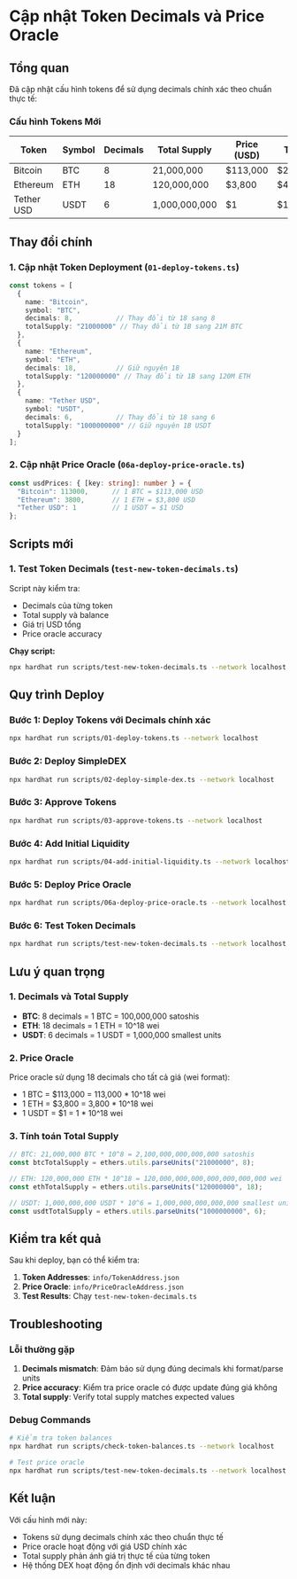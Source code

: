 # Cập nhật Token Decimals và Price Oracle

## Tổng quan

Đã cập nhật cấu hình tokens để sử dụng decimals chính xác theo chuẩn thực tế:

### Cấu hình Tokens Mới

| Token | Symbol | Decimals | Total Supply | Price (USD) | Total Value (USD) |
|-------|--------|----------|--------------|-------------|-------------------|
| Bitcoin | BTC | 8 | 21,000,000 | $113,000 | $2,373,000,000,000 |
| Ethereum | ETH | 18 | 120,000,000 | $3,800 | $456,000,000,000 |
| Tether USD | USDT | 6 | 1,000,000,000 | $1 | $1,000,000,000 |

## Thay đổi chính

### 1. Cập nhật Token Deployment (`01-deploy-tokens.ts`)

```typescript
const tokens = [
  {
    name: "Bitcoin",
    symbol: "BTC", 
    decimals: 8,           // Thay đổi từ 18 sang 8
    totalSupply: "21000000" // Thay đổi từ 1B sang 21M BTC
  },
  {
    name: "Ethereum",
    symbol: "ETH",
    decimals: 18,          // Giữ nguyên 18
    totalSupply: "120000000" // Thay đổi từ 1B sang 120M ETH
  },
  {
    name: "Tether USD",
    symbol: "USDT",
    decimals: 6,           // Thay đổi từ 18 sang 6
    totalSupply: "1000000000" // Giữ nguyên 1B USDT
  }
];
```

### 2. Cập nhật Price Oracle (`06a-deploy-price-oracle.ts`)

```typescript
const usdPrices: { [key: string]: number } = {
  "Bitcoin": 113000,      // 1 BTC = $113,000 USD
  "Ethereum": 3800,       // 1 ETH = $3,800 USD  
  "Tether USD": 1         // 1 USDT = $1 USD
};
```

## Scripts mới

### 1. Test Token Decimals (`test-new-token-decimals.ts`)

Script này kiểm tra:
- Decimals của từng token
- Total supply và balance
- Giá trị USD tổng
- Price oracle accuracy

**Chạy script:**
```bash
npx hardhat run scripts/test-new-token-decimals.ts --network localhost
```

## Quy trình Deploy

### Bước 1: Deploy Tokens với Decimals chính xác
```bash
npx hardhat run scripts/01-deploy-tokens.ts --network localhost
```

### Bước 2: Deploy SimpleDEX
```bash
npx hardhat run scripts/02-deploy-simple-dex.ts --network localhost
```

### Bước 3: Approve Tokens
```bash
npx hardhat run scripts/03-approve-tokens.ts --network localhost
```

### Bước 4: Add Initial Liquidity
```bash
npx hardhat run scripts/04-add-initial-liquidity.ts --network localhost
```

### Bước 5: Deploy Price Oracle
```bash
npx hardhat run scripts/06a-deploy-price-oracle.ts --network localhost
```

### Bước 6: Test Token Decimals
```bash
npx hardhat run scripts/test-new-token-decimals.ts --network localhost
```

## Lưu ý quan trọng

### 1. Decimals và Total Supply

- **BTC**: 8 decimals = 1 BTC = 100,000,000 satoshis
- **ETH**: 18 decimals = 1 ETH = 10^18 wei  
- **USDT**: 6 decimals = 1 USDT = 1,000,000 smallest units

### 2. Price Oracle

Price oracle sử dụng 18 decimals cho tất cả giá (wei format):
- 1 BTC = $113,000 = 113,000 * 10^18 wei
- 1 ETH = $3,800 = 3,800 * 10^18 wei
- 1 USDT = $1 = 1 * 10^18 wei

### 3. Tính toán Total Supply

```typescript
// BTC: 21,000,000 BTC * 10^8 = 2,100,000,000,000,000 satoshis
const btcTotalSupply = ethers.utils.parseUnits("21000000", 8);

// ETH: 120,000,000 ETH * 10^18 = 120,000,000,000,000,000,000,000 wei
const ethTotalSupply = ethers.utils.parseUnits("120000000", 18);

// USDT: 1,000,000,000 USDT * 10^6 = 1,000,000,000,000,000 smallest units
const usdtTotalSupply = ethers.utils.parseUnits("1000000000", 6);
```

## Kiểm tra kết quả

Sau khi deploy, bạn có thể kiểm tra:

1. **Token Addresses**: `info/TokenAddress.json`
2. **Price Oracle**: `info/PriceOracleAddress.json`
3. **Test Results**: Chạy `test-new-token-decimals.ts`

## Troubleshooting

### Lỗi thường gặp

1. **Decimals mismatch**: Đảm bảo sử dụng đúng decimals khi format/parse units
2. **Price accuracy**: Kiểm tra price oracle có được update đúng giá không
3. **Total supply**: Verify total supply matches expected values

### Debug Commands

```bash
# Kiểm tra token balances
npx hardhat run scripts/check-token-balances.ts --network localhost

# Test price oracle
npx hardhat run scripts/test-new-token-decimals.ts --network localhost
```

## Kết luận

Với cấu hình mới này:
- Tokens sử dụng decimals chính xác theo chuẩn thực tế
- Price oracle hoạt động với giá USD chính xác
- Total supply phản ánh giá trị thực tế của từng token
- Hệ thống DEX hoạt động ổn định với decimals khác nhau 